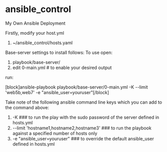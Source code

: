 # ansible_control
My Own Ansible Deployment

Firstly, modify your host.yml

1. ~/ansible_control/hosts.yaml

Base-server settings to install follows: To use open:

1. playbook/base-server/
2. edit 0-main.yml # to enable your desired output

run:

[block]ansible-playbook playbook/base-server/0-main.yml -K --limit 'web5b,web7' -e "ansible_user=youruser"[/block]

Take note of the following ansible command line keys which you can add to the command above:

1. -K ### to run the play with the sudo password of the server defined in hosts.yml 
2. --limit 'hostname1,hostname2,hostname3' ### to run the playbook against a specified number of hosts only
3. -e "ansible_user=youruser" ### to override the default ansible_user defined in hosts.yml